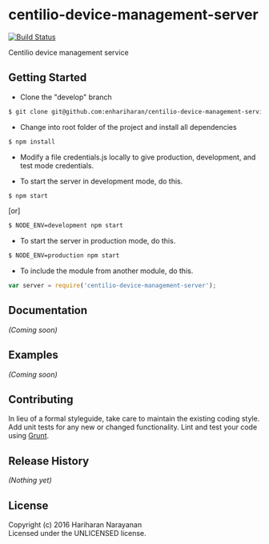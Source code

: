 # centilio-device-management-server
[![Build Status](https://secure.travis-ci.org/hariharan/temp.png?branch=master)](http://travis-ci.org/hariharan/temp)

Centilio device management service

## Getting Started
- Clone the "develop" branch
``` bash
$ git clone git@github.com:enhariharan/centilio-device-management-service.git
```

- Change into root folder of the project and install all dependencies
``` bash
$ npm install
```

- Modify a file credentials.js locally to give production, development, and test
 mode credentials.

- To start the server in development mode, do this.
``` bash
$ npm start
```
[or]
``` bash
$ NODE_ENV=development npm start
```

- To start the server in production mode, do this.
``` bash
$ NODE_ENV=production npm start
```

- To include the module from another module, do this.
```javascript
var server = require('centilio-device-management-server');
```

## Documentation
_(Coming soon)_

## Examples
_(Coming soon)_

## Contributing
In lieu of a formal styleguide, take care to maintain the existing coding style. Add unit tests for any new or changed functionality. Lint and test your code using [Grunt](http://gruntjs.com/).

## Release History
_(Nothing yet)_

## License
Copyright (c) 2016 Hariharan Narayanan  
Licensed under the UNLICENSED license.
